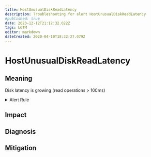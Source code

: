 ```yaml
---
title: HostUnusualDiskReadLatency
description: Troubleshooting for alert HostUnusualDiskReadLatency
#published: true
date: 2023-12-12T21:12:32.022Z
tags: LGTM
editor: markdown
dateCreated: 2020-04-10T18:32:27.079Z
---
```


# HostUnusualDiskReadLatency

## Meaning
[//]: # "Short paragraph that explains what the alert means"
Disk latency is growing (read operations > 100ms)

<details>
  <summary>Alert Rule</summary>

  ```yaml
alert: HostUnusualDiskReadLatency
expr: (rate(node_disk_read_time_seconds_total[1m]) / rate(node_disk_reads_completed_total[1m]) > 0.1 and rate(node_disk_reads_completed_total[1m]) > 0) * on(instance) group_left (nodename) node_uname_info{nodename=~".+"}
for: 2m
labels:
    severity: warning
annotations:
    summary: Host unusual disk read latency (instance {{ $labels.instance }})
    description: |-
        Disk latency is growing (read operations > 100ms)
          VALUE = {{ $value }}
          LABELS = {{ $labels }}
    runbook: https://github.com/srerun/prometheus-alerts/content/runbooks/HostUnusualDiskReadLatency

  ```
</details>


## Impact
[//]: # "What could / will happen if the alert is not addressed"



## Diagnosis
[//]: # "Steps to take to identify the cause of the problem"



## Mitigation
[//]: # "The steps necessary to resolve the alert"
